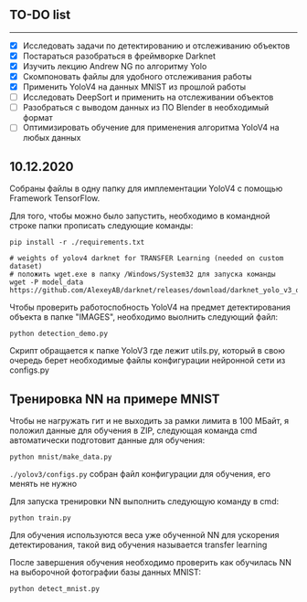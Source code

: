 ## TO-DO list
--------------------
- [X] Исследовать задачи по детектированию и отслеживанию объектов
- [X] Постараться разобраться в фреймворке Darknet
- [X] Изучить лекцию Andrew NG по алгоритму Yolo
- [X] Скомпоновать файлы для удобного отслеживания работы
- [X] Применить YoloV4 на данных MNIST из прошлой работы
- [ ] Исследовать DeepSort и применить на отслеживании объектов
- [ ] Разобраться с выводом данных из ПО Blender в необходимый формат
- [ ] Оптимизировать обучение для применения алгоритма YoloV4 на любых данных

## 10.12.2020

Собраны файлы в одну папку для имплементации YoloV4 с помощью Framework TensorFlow.

Для того, чтобы можно было запустить, необходимо в командной строке папки прописать следующие команды:
```
pip install -r ./requirements.txt

# weights of yolov4 darknet for TRANSFER Learning (needed on custom dataset)
# положить wget.exe в папку /Windows/System32 для запуска команды
wget -P model_data https://github.com/AlexeyAB/darknet/releases/download/darknet_yolo_v3_optimal/yolov4.weights

```

Чтобы проверить работоспобность YoloV4 на предмет детектирования объекта в папке "IMAGES", необходимо выолнить следующий файл:
```
python detection_demo.py
```

Скрипт обращается к папке YoloV3 где лежит utils.py, который в свою очередь берет необходимые файлы конфигурации нейронной сети из configs.py

## Тренировка NN на примере MNIST

Чтобы не нагружать гит и не выходить за рамки лимита в 100 МБайт, я положил данные для обучения в ZIP, следующая команда cmd автоматически подготовит данные для обучения:
```
python mnist/make_data.py
```
`./yolov3/configs.py` собран файл конфигурации для обучения, его менять не нужно

Для запуска тренировки NN выполнить следующую команду в cmd:
```
python train.py
```

Для обучения используются веса уже обученной NN для ускорения детектирования, такой вид обучения называется transfer learning

После завершения обучения необходимо проверить как обучилась NN на выборочной фотографии базы данных MNIST:
```
python detect_mnist.py
```
